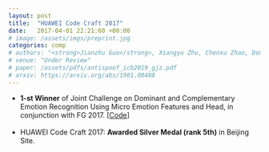 ```yaml
---
layout: post
title:  "HUAWEI Code Craft 2017"
date:   2017-04-01 22:21:60 +00:00
# image: /assets/imgs/preprint.jpg
categories: comp
# authors: "<strong>Jianzhu Guo</strong>, Xiangyu Zhu, Chenxu Zhao, Dong Cao, Zhen Lei, Stan Z. Li"
# venue: "Under Review"
# paper: /assets/pdfs/antispoof_icb2019_gjz.pdf
# arxiv: https://arxiv.org/abs/1901.00488
---
```


<ul>
    <li> 
        <strong>1-st Winner</strong> of Joint Challenge on Dominant and Complementary Emotion Recognition Using Micro Emotion Features and Head, in conjunction with FG 2017. [<a href="[url](https://github.com/cleardusk/EmotionChallenge)">Code</a>]
    </li><br>
    <li> 
        HUAWEI Code Craft 2017: <strong>Awarded Silver Medal (rank 5th)</strong> in Beijing Site.
    </li>
</ul>